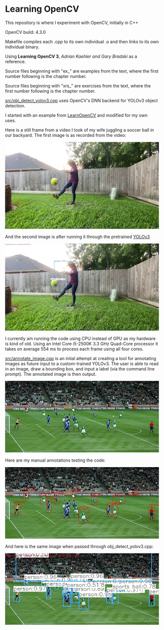 # Learning OpenCV

This repository is where I experiment with OpenCV, initially in C++

OpenCV build: 4.3.0

Makefile compiles each .cpp to its own individual .o and then links to its own individual binary.

Using **Learning OpenCV 3**, *Adrian Kaehler and Gary Bradski* as a reference.

Source files beginning with "ex_" are examples from the text, where the first number following is the chapter number.

Source files beginning with "xrs_" are exercises from the text, where the first number following is the chapter number.

[src/obj_detect_yolov3.cpp](src/obj_detect_yolov3.cpp) uses OpenCV's DNN backend for YOLOv3 object detection.

I started with an example from [LearnOpenCV](https://github.com/spmallick/learnopencv/blob/master/ObjectDetection-YOLO/object_detection_yolo.cpp) and modified for my own uses.

Here is a still frame from a video I took of my wife juggling a soccer ball in our backyard.  The first image is as recorded from the video:

![Raw_Image](doc/kim_soccer_converted_still.jpg "Raw Image")

And the second image is after running it through the pretrained [YOLOv3](https://pjreddie.com/darknet/yolo/)

![Processed_Image](doc/kim_soccer_yolo_out_cpp_still.jpg "Processed Image")

I currently am running the code using CPU instead of GPU as my hardware is kind of old.  Using an Intel Core i5-2500K 3.3 GHz Quad-Core processor it takes on average 554 ms to process each frame using all four cores.

[src/annotate_image.cpp](src/annotate_image.cpp) is an intial attempt at creating a tool for annotating images as future input to a custom-trained YOLOv3.  The user is able to read in an image, draw a bounding box, and input a label (via the command line prompt).  The annotated image is then output.

![Raw_Image](doc/ireland-soccer.jpg "Raw Image")

Here are my manual annotations testing the code:

![Annotated_Image](doc/ireland-soccer_annotated.jpg "Annotated Image")

And here is the same image when passed through obj_detect_yolov3.cpp:

![Processed_Image](doc/ireland-soccer_yolo_out_cpp.jpg "YOLOv3 processed Image")

